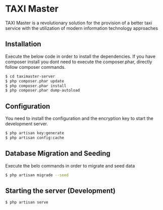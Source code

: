 # TAXI Master

TAXI Master is a revolutionary solution for the provision of a better taxi service with the utilization of modern information technology approaches

## Installation

Execute the below code in order to install the dependencies. If you have composer install you dont need to execute the composer.phar, directly follow composer commands.

```sh
$ cd taximaster-server
$ php composer.phar update
$ php composer.phar install
$ php composer.phar dump-autoload
```

## Configuration
You need to install the configuration and the encryption key to start the development server.
```sh
$ php artisan key:generate
$ php artisan config:cache
```
## Database Migration and Seeding
Execute the belo commands in order to migrate and seed data
```sh
$ php artisan migrade --seed
```

## Starting the server (Development)
```sh
$ php artisan serve
```

